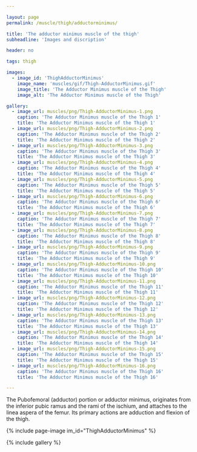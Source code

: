 ```yaml
---

layout: page
permalink: /muscle/thigh/adductorminimus/

title: 'The adductor minimus muscle of the thigh'
subheadline: 'Images and discription'

header: no

tags: thigh

images:
  - image_id: 'ThighAdductorMinimus'
    image_name: 'muscles/gif/Thigh-AdductorMinimus.gif'
    image_title: 'The Adductor Minimus muscle of the Thigh'
    image_alt: 'The Adductor Minimus muscle of the Thigh' 

gallery:
  - image_url: muscles/png/Thigh-AdductorMinimus-1.png
    caption: 'The Adductor Minimus muscle of the Thigh 1'
    title: 'The Adductor Minimus muscle of the Thigh 1'
  - image_url: muscles/png/Thigh-AdductorMinimus-2.png
    caption: 'The Adductor Minimus muscle of the Thigh 2'
    title: 'The Adductor Minimus muscle of the Thigh 2'
  - image_url: muscles/png/Thigh-AdductorMinimus-3.png
    caption: 'The Adductor Minimus muscle of the Thigh 3'
    title: 'The Adductor Minimus muscle of the Thigh 3'
  - image_url: muscles/png/Thigh-AdductorMinimus-4.png
    caption: 'The Adductor Minimus muscle of the Thigh 4'
    title: 'The Adductor Minimus muscle of the Thigh 4'
  - image_url: muscles/png/Thigh-AdductorMinimus-5.png
    caption: 'The Adductor Minimus muscle of the Thigh 5'
    title: 'The Adductor Minimus muscle of the Thigh 5'
  - image_url: muscles/png/Thigh-AdductorMinimus-6.png
    caption: 'The Adductor Minimus muscle of the Thigh 6'
    title: 'The Adductor Minimus muscle of the Thigh 6'
  - image_url: muscles/png/Thigh-AdductorMinimus-7.png
    caption: 'The Adductor Minimus muscle of the Thigh 7'
    title: 'The Adductor Minimus muscle of the Thigh 7'
  - image_url: muscles/png/Thigh-AdductorMinimus-8.png
    caption: 'The Adductor Minimus muscle of the Thigh 8'
    title: 'The Adductor Minimus muscle of the Thigh 8'
  - image_url: muscles/png/Thigh-AdductorMinimus-9.png
    caption: 'The Adductor Minimus muscle of the Thigh 9'
    title: 'The Adductor Minimus muscle of the Thigh 9'
  - image_url: muscles/png/Thigh-AdductorMinimus-10.png
    caption: 'The Adductor Minimus muscle of the Thigh 10'
    title: 'The Adductor Minimus muscle of the Thigh 10'
  - image_url: muscles/png/Thigh-AdductorMinimus-11.png
    caption: 'The Adductor Minimus muscle of the Thigh 11'
    title: 'The Adductor Minimus muscle of the Thigh 11'
  - image_url: muscles/png/Thigh-AdductorMinimus-12.png
    caption: 'The Adductor Minimus muscle of the Thigh 12'
    title: 'The Adductor Minimus muscle of the Thigh 12'
  - image_url: muscles/png/Thigh-AdductorMinimus-13.png
    caption: 'The Adductor Minimus muscle of the Thigh 13'
    title: 'The Adductor Minimus muscle of the Thigh 13'
  - image_url: muscles/png/Thigh-AdductorMinimus-14.png
    caption: 'The Adductor Minimus muscle of the Thigh 14'
    title: 'The Adductor Minimus muscle of the Thigh 14'
  - image_url: muscles/png/Thigh-AdductorMinimus-15.png
    caption: 'The Adductor Minimus muscle of the Thigh 15'
    title: 'The Adductor Minimus muscle of the Thigh 15'
  - image_url: muscles/png/Thigh-AdductorMinimus-16.png
    caption: 'The Adductor Minimus muscle of the Thigh 16'
    title: 'The Adductor Minimus muscle of the Thigh 16'

---
```


The Pubofemoral (adductor) portion or adductor minimus, originates from the inferior pubic ramus and the rami of the ischium, and attaches to the linea aspera of the femur. Its primary actions are adduction and flexion of the thigh. 

{% include page-image im_id="ThighAdductorMinimus" %}

{% include gallery %}